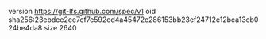 version https://git-lfs.github.com/spec/v1
oid sha256:23ebdee2ee7cf7e592ed4a45472c286153bb23ef24712e12bca13cb024be4da8
size 2640
